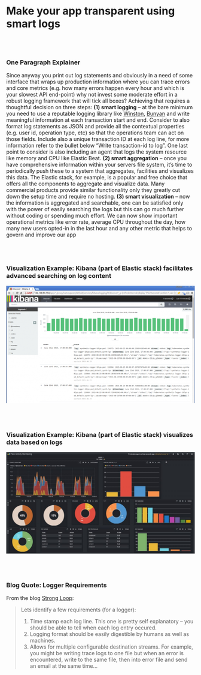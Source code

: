 # Make your app transparent using smart logs

<br/><br/>


### One Paragraph Explainer

Since anyway you print out log statements and obviously in a need of some interface that wraps up production information where you can trace errors and core metrics (e.g. how many errors happen every hour and which is your slowest API end-point) why not invest some moderate effort in a robust logging framework that will tick all boxes? Achieving that requires a thoughtful decision on three steps:
**(1) smart logging** – at the bare minimum you need to use a reputable logging library like [Winston](https://github.com/winstonjs/winston), [Bunyan](https://github.com/trentm/node-bunyan) and write meaningful information at each transaction start and end. Consider to also format log statements as JSON and provide all the contextual properties (e.g. user id, operation type, etc) so that the operations team can act on those fields. Include also a unique transaction ID at each log line, for more information refer to the bullet below “Write transaction-id to log”. One last point to consider is also including an agent that logs the system resource like memory and CPU like Elastic Beat.
**(2) smart aggregation** – once you have comprehensive information within your servers file system, it’s time to periodically push these to a system that aggregates, facilities and visualizes this data. The Elastic stack, for example, is a popular and free choice that offers all the components to aggregate and visualize data. Many commercial products provide similar functionality only they greatly cut down the setup time and require no hosting.
**(3) smart visualization** – now the information is aggregated and searchable, one can be satisfied only with the power of easily searching the logs but this can go much further without coding or spending much effort. We can now show important operational metrics like error rate, average CPU throughout the day, how many new users opted-in in the last hour and any other metric that helps to govern and improve our app

<br/><br/>


### Visualization Example: Kibana (part of Elastic stack) facilitates advanced searching on log content

![Kibana facilitates advanced searching on log content](/assets/images/smartlogging1.png "Kibana facilitates advanced searching on log content")

<br/><br/>

### Visualization Example: Kibana (part of Elastic stack) visualizes data based on logs

![Kibana visualizes data based on logs](/assets/images/smartlogging2.jpg "Kibana visualizes data based on logs")

<br/><br/>

### Blog Quote: Logger Requirements
From the blog [Strong Loop](https://strongloop.com/strongblog/compare-node-js-logging-winston-bunyan/):

> Lets identify a few requirements (for a logger):
> 1. Time stamp each log line. This one is pretty self explanatory – you should be able to tell when each log entry occured.
> 2. Logging format should be easily digestible by humans as well as machines.
> 3. Allows for multiple configurable destination streams. For example, you might be writing trace logs to one file but when an error is encountered, write to the same file, then into error file and send an email at the same time…

 <br/><br/>
 

 
<br/><br/>
